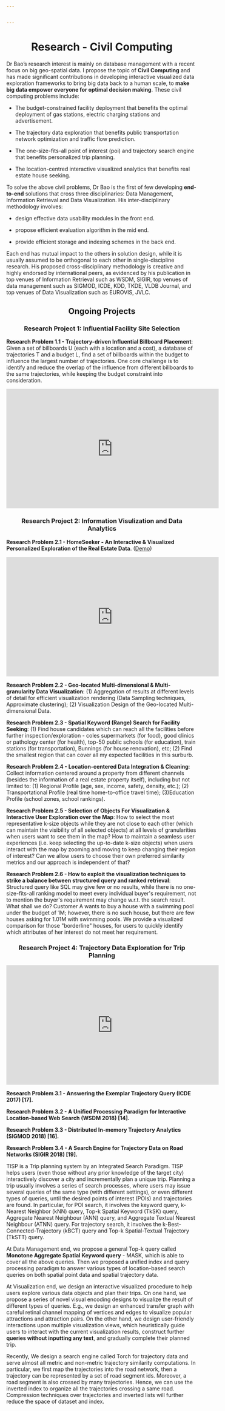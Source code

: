 ```yaml
---


---
```


<center> <h1>Research - Civil Computing</h1> </center>

Dr Bao’s research interest is mainly on database management with a recent focus on big geo-spatial data. I propose the topic of **Civil Computing** and has made significant contributions in developing interactive visualized data exploration frameworks to bring big data back to a human scale, to **make big data empower everyone for optimal decision making**. These civil computing problems include:

- The budget-constrained facility deployment that benefits the optimal deployment of gas stations, electric charging stations and advertisement.

- The trajectory data exploration that benefits public transportation network optimization and traffic flow prediction.

- The one-size-fits-all point of interest (poi) and trajectory search engine that benefits personalized trip planning.

- The location-centred interactive visualized analytics that benefits real estate house seeking.

To solve the above civil problems, Dr Bao is the first of few developing **end-to-end** solutions that cross three disciplinaries: Data Management, Information Retrieval and Data Visualization. His inter-disciplinary methodology involves:

- design effective data usability modules in the front end.

- propose efficient evaluation algorithm in the mid end.

- provide efficient storage and indexing schemes in the back end.

Each end has mutual impact to the others in solution design, while it is usually assumed to be orthogonal to each other in single-discipline research. His proposed cross-disciplinary methodology is creative and highly endorsed by international peers, as evidenced by his publication in top venues of Information Retrieval such as WSDM, SIGIR, top venues of data management such as SIGMOD, ICDE, KDD, TKDE, VLDB Journal, and top venues of Data Visualization such as EUROVIS, JVLC.

<center> <h2>Ongoing Projects</h2> </center>

<center><h3>Research Project 1: Influential Facility Site Selection</h3> </center>

**Research Problem 1.1 - Trajectory-driven Influential Billboard Placement**: Given a set of billboards U (each with a location and a cost), a database of trajectories T and a budget L, find a set of billboards within the budget to influence the largest number of trajectories. One core challenge is to identify and reduce the overlap of the influence from different billboards to the same trajectories, while keeping the budget constraint into consideration. 

<center><iframe width="560" height="315" src="https://www.youtube.com/embed/3eS1ac4KaHU" frameborder="0" allow="accelerometer; autoplay; encrypted-media; gyroscope; picture-in-picture" allowfullscreen></iframe></center>


<center><h3>Research Project 2: Information Visulization and Data Analytics</h3> </center>

**Research Problem 2.1 - HomeSeeker - An Interactive & Visualized Personalized Exploration of the Real Estate Data**. ([Demo](http://115.146.89.158/))

<center><iframe width="560" height="315" src="https://www.youtube.com/embed/aIO9Y-ebLBo" frameborder="0" allow="accelerometer; autoplay; encrypted-media; gyroscope; picture-in-picture" allowfullscreen></iframe></center>

**Research Problem 2.2 - Geo-located Multi-dimensional & Multi-granularity Data Visualization**: (1) Aggregation of results at different levels of detail for efficient visualization rendering (Data Sampling techniques, Approximate clustering); (2) Visualization Design of the Geo-located Multi-dimensional Data.

**Research Problem 2.3 - Spatial Keyword (Range) Search for Facility Seeking**: (1) Find house candidates which can reach all the facilities before further inspection/exploration - coles supermarkets (for food), good clinics or pathology center (for health), top-50 public schools (for education), train stations (for transportation), Bunnings (for house renovation), etc; (2) Find the smallest region that can cover all my expected facilities in this surburb.

**Research Problem 2.4 - Location-centered Data Integration & Cleaning**: Collect information centered around a property from different channels (besides the information of a real estate property itself), including but not limited to: (1) Regional Profile (age, sex, income, safety, density, etc.); (2) Transportational Profile (real time home-to-office travel time); (3)Education Profile (school zones, school rankings).

**Research Problem 2.5 - Selection of Objects For Visualization & Interactive User Exploration over the Map**: How to select the most representative k-size objects while they are not close to each other (which can maintain the visibility of all selected objects) at all levels of granularities when users want to see them in the map? How to maintain a seamless user experiences (i.e. keep selecting the up-to-date k-size objects) when users interact with the map by zooming and moving to keep changing their region of interest? Can we allow users to choose their own preferred similarity metrics and our approach is independent of that?

**Research Problem 2.6 - How to exploit the visualization techniques to strike a balance between structured query and ranked retrieval**: Structured query like SQL may give few or no results, while there is no one-size-fits-all ranking model to meet every individual buyer's requirement, not to mention the buyer's requirement may change w.r.t. the search result. What shall we do? Customer A wants to buy a house with a swimming pool under the budget of 1M; however, there is no such house, but there are few houses asking for 1.01M with swimming pools. We provide a visualized comparison for those "borderline" houses, for users to quickly identify which attributes of her interest do not meet her requirement. 

<center><h3>Research Project 4: Trajectory Data Exploration for Trip Planning</h3> </center> 

<iframe width="560" height="315" src="https://www.youtube.com/embed/5vB22ZR8kvk" frameborder="0" allow="accelerometer; autoplay; encrypted-media; gyroscope; picture-in-picture" allowfullscreen></iframe>

**Research Problem 3.1 - Answering the Exemplar Trajectory Query (ICDE 2017) [17].**

**Research Problem 3.2 - A Unified Processing Paradigm for Interactive Location-based Web Search (WSDM 2018) [14].**

**Research Problem 3.3 - Distributed In-memory Trajectory Analytics (SIGMOD 2018) [16].**

**Research Problem 3.4 - A Search Engine for Trajectory Data on Road Networks (SIGIR 2018) [19].**

TISP is a Trip planning system by an Integrated Search Paradigm. TISP helps users (even those without any prior knowledge of the target city) interactively discover a city and incrementally plan a unique trip. Planning a trip usually involves a series of search processes, where users may issue several queries of the same type (with different settings), or even different types of queries, until the desired points of interest (POIs) and trajectories are found. In particular, for POI search, it involves the keyword query, k-Nearest Neighbor (kNN) query, Top-k Spatial Keyword (TkSK) query, Aggregate Nearest Neighbour (ANN) query, and Aggregate Textual Nearest Neighbour (ATNN) query. For trajectory search, it involves the k-Best-Connected-Trajectory (kBCT) query and Top-k Spatial-Textual Trajectory (TkSTT) query. 

At Data Management end, we  propose a general Top-k query called **Monotone Aggregate Spatial Keyword query** - MASK, which is able to cover all the above queries. Then we proposed a unified index and query processing paradigm to answer various types of location-based search queries on both spatial point data and spatial trajectory data. 

At Visualization end, we design an interactive visualized procedure to help users explore various data objects and plan their trips. On one hand, we propose a series of novel visual encoding designs to visualize the result of different types of queries. E.g., we design an enhanced transfer graph with careful retinal channel mapping of vertices and edges to visualize popular attractions and attraction pairs. On the other hand, we design user-friendly interactions upon multiple visualization views, which heuristically guide users to interact with the current visualization results, construct further **queries without inputting any text**, and gradually complete their planned trip.

Recently, We design a search engine called Torch for trajectory data and serve almost all metric and non-metric trajectory similarity computations. In particular, we first map the trajectories into the road network, then a trajectory can be represented by a set of road segment ids. Moreover, a road segment is also crossed by many trajectories. Hence, we can use the inverted index to organize all the trajectories crossing a same road. Compression techniques over trajectories and inverted lists will further reduce the space of dataset and index.